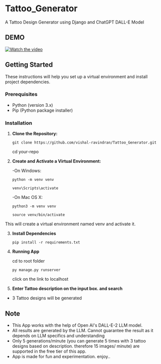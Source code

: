 # Tattoo_Generator

A Tattoo Design Generator using Django and ChatGPT DALL-E Model

## DEMO

[![Watch the video](https://img.youtube.com/vi/https://youtu.be/-29OAd5Yh6g/0.jpg)](https://www.youtube.com/watch?v=https://youtu.be/-29OAd5Yh6g)

## Getting Started

These instructions will help you set up a virtual environment and install project dependencies.

### Prerequisites

- Python (version 3.x)
- Pip (Python package installer)

### Installation

1. **Clone the Repository:**

   `git clone https://github.com/vishal-ravindran/Tattoo_Generator.git`

   cd your-repo

2. **Create and Activate a Virtual Environment:**

   -On Windows:

   `python -m venv venv`

   `venv\Scripts\activate`

   -On Mac OS X:

   `python3 -m venv venv`

   `source venv/bin/activate`

This will create a virtual environment named venv and activate it.

3. **Install Dependencies**

   `pip install -r requirements.txt`

4. **Running App**

   cd to root folder

   `py manage.py runserver`

   click on the link to localhost

5. **Enter Tattoo description on the input box. and search**

- 3 Tattoo designs will be generated

## Note

- This App works with the help of Open AI's DALL-E-2 LLM model.
- All results are generated by the LLM. Cannot guarantee the result as it depends on LLM specifics and understanding
- Only 5 generations/minute (you can generate 5 times with 3 tattoo designs based on description. therefore 15 images/ minute) are supported in the free tier of this app.
- App is made for fun and experimentation. enjoy..
